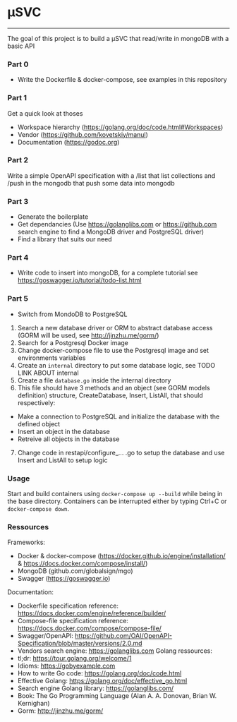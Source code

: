 # µSVC


-------

The goal of this project is to build a µSVC that read/write in mongoDB with a
basic API

### Part 0

 - Write the Dockerfile & docker-compose, see examples in this repository

### Part 1

Get a quick look at thoses 
 - Workspace hierarchy (https://golang.org/doc/code.html#Workspaces)
 - Vendor (https://github.com/kovetskiy/manul)
 - Documentation (https://godoc.org)

### Part 2

Write a simple OpenAPI specification with a /list that list collections and
/push in the mongodb that push some data into mongodb

### Part 3

 - Generate the boilerplate
 - Get dependancies (Use https://golanglibs.com or https://github.com search engine to find a MongoDB driver and PostgreSQL driver)
 - Find a library that suits our need

### Part 4

 - Write code to insert into mongoDB, for a complete tutorial see https://goswagger.io/tutorial/todo-list.html

### Part 5

 - Switch from MondoDB to PostgreSQL
 1. Search a new database driver or ORM to abstract database access (GORM will be used, see http://jinzhu.me/gorm/)
 2. Search for a Postgresql Docker image
 3. Change docker-compose file to use the Postgresql image and set environments variables
 4. Create an ```internal``` directory to put some database logic, see TODO LINK ABOUT internal
 5. Create a file ```database.go``` inside the internal directory
 6. This file should have 3 methods and an object (see GORM models definition) structure, CreateDatabase, Insert, ListAll, that should respectively:
  - Make a connection to PostgreSQL and initialize the database with the defined object
  - Insert an object in the database
  - Retreive all objects in the database
 7. Change code in restapi/configure_... .go to setup the database and use Insert and ListAll to setup logic

### Usage

Start and build containers using ```docker-compose up --build``` while being in the base directory.
Containers can be interrupted either by typing Ctrl+C or ```docker-compose down```.

### Ressources

Frameworks:
- Docker & docker-compose (https://docker.github.io/engine/installation/ & https://docs.docker.com/compose/install/)
- MongoDB (github.com/globalsign/mgo)
- Swagger (https://goswagger.io)

Documentation:
 - Dockerfile specification reference: https://docs.docker.com/engine/reference/builder/
 - Compose-file specification reference: https://docs.docker.com/compose/compose-file/
 - Swagger/OpenAPI: https://github.com/OAI/OpenAPI-Specification/blob/master/versions/2.0.md
 - Vendors search engine: https://golanglibs.com
Golang ressources:
 - tl;dr: https://tour.golang.org/welcome/1
 - Idioms: https://gobyexample.com
 - How to write Go code: https://golang.org/doc/code.html
 - Effective Golang: https://golang.org/doc/effective_go.html
 - Search engine Golang library: https://golanglibs.com/
 - Book: The Go Programming Language (Alan A. A. Donovan, Brian W. Kernighan)
 - Gorm: http://jinzhu.me/gorm/
